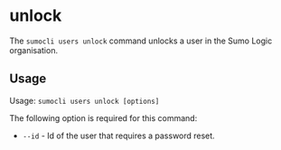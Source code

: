 # unlock

The `sumocli users unlock` command unlocks a user in the Sumo Logic organisation.

## Usage

Usage: `sumocli users unlock [options]`

The following option is required for this command:

* `--id` - Id of the user that requires a password reset.